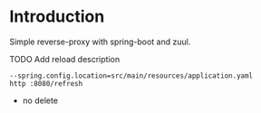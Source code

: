 # Introduction

Simple reverse-proxy with spring-boot and zuul.

TODO Add reload description


    --spring.config.location=src/main/resources/application.yaml
    http :8080/refresh
    
* no delete    

